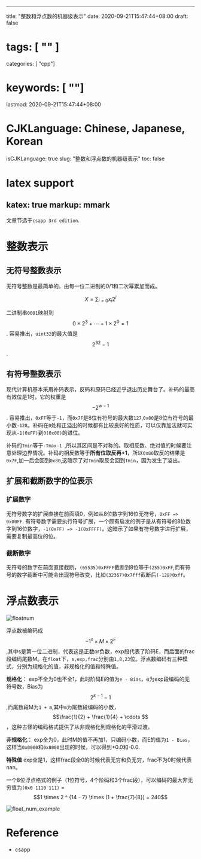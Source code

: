 
---
title: "整数和浮点数的机器级表示"
date: 2020-09-21T15:47:44+08:00
draft: false
# tags: [ "" ]
categories: [ "cpp"]
# keywords: [ ""]
lastmod: 2020-09-21T15:47:44+08:00
# CJKLanguage: Chinese, Japanese, Korean
isCJKLanguage: true
slug: "整数和浮点数的机器级表示"
toc: false
# latex support
katex: true
markup: mmark
---

文章节选于`csapp 3rd edition`.
# 整数表示
## 无符号整数表示
无符号整数是最简单的。由每一位二进制的0/1和二次幂累加而成。

$$
X=\sum_{i=0}x_i  2^i
$$

二进制串`0001`映射到$$0 \times 2^3 + \cdots + 1 \times 2^0  = 1$$.
容易推出，`uint32`的最大值是$$2^32 -1$$.

## 有符号整数表示

现代计算机基本采用补码表示，反码和原码已经近乎退出历史舞台了。补码的最高有效位是1时，它的权重是$$-2^{w-1}$$. 容易推出，`0xFF`等于`-1`，而`0x7F`是8位有符号的最大数`127`,`0x80`是8位有符号的最小数`-128`。补码在`0`处和正溢出的时候都有比较良好的性质，可以仅靠加法就可实现从`-1(0xFF)`到`0(0x00)`的进位。

补码的`Tmin`等于`-Tmax-1 `,所以其区间是不对称的。取相反数、绝对值的时候要注意处理边界情况。补码的相反数等于**所有位取反再+1**，所以`0x80`取反的结果是`0x7F`,加一后会回到`0x80`,这暗示了对`Tmin`取反会回到`Tmin`，因为发生了溢出。

## 扩展和截断数字的位表示

### 扩展数字
无符号数字的扩展直接在前面填0，例如从8位数字到16位无符号，`0xFF => 0x00FF`. 有符号数字需要执行符号扩展，一个颇有启发的例子是从有符号的8位数字到16位数字，`-1(0xFF) => -1(0xFFFF)`。这暗示了如果有符号数字进行扩展，需要复制最高位的位。


### 截断数字
无符号的数字在前面直接截断，`(65535)0xFFFF`截断到8位等于`(255)0xFF`,而有符号的数字截断中可能会出现符号改变，比如`(32367)0x7fff`截断后`(-128)0xff`。

# 浮点数表示
![floatnum](/image/float_num.png)

浮点数被编码成$$-1^s \times M \times 2^E$$,其中s是第一位二进制，代表这是正数or负数，exp段代表了阶码E，而后面的frac段编码尾数M。在`float`下，`s,exp,frac`分别由`1,8,23`位。浮点数编码有三种模式，分别为规格化的值，非规格化的值和特殊值。

**规格化**：
exp不全为0也不全1，此时阶码E的值为`e - Bias`，e为exp段编码的无符号数，Bias为$$2^{k-1} - 1 $$,而尾数段M为`1 + m`,其中`m`为尾数段编码的小数，$$\frac{1}{2} + \frac{1}{4} + \cdots $$，这种古怪的编码格式提供了从非规格化到规格化的平滑过渡。

**非规格化**：
exp全为0，此时M的值不再加1，只编码小数，而E的值为`1 - Bias`，这样当`0x0000`和`0x8000`出现的时候，可以得到+0.0和-0.0.

**特殊值**
exp全是1，这样frac段全0的时候代表无穷和负无穷，frac不为0时候代表nan。

一个8位浮点格式的例子（1位符号，4个阶码和3个frac段），可以编码的最大非无穷值为`(0x0 1110 111)` = $$1 \times 2 ^ {14 - 7} \times (1 + \frac{7}{8}) = 240$$

![float_num_example](/image/float_num_example.png)

# Reference
- csapp


